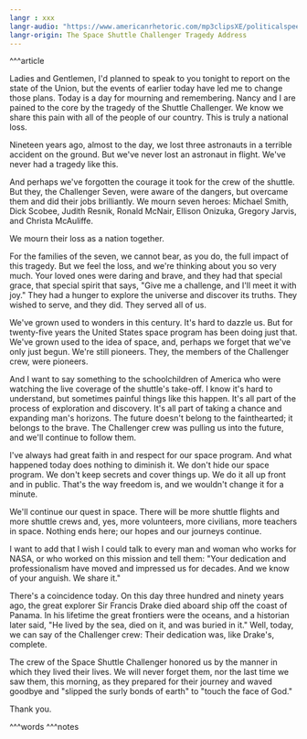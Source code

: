 ```yaml
---
langr : xxx
langr-audio: "https://www.americanrhetoric.com/mp3clipsXE/politicalspeeches/ronaldreaganshuttlechallengerARXE.mp3"
langr-origin: The Space Shuttle Challenger Tragedy Address
---
```


^^^article

Ladies and Gentlemen, I'd planned to speak to you tonight to report on the state of the Union, but the events of earlier today have led me to change those plans. Today is a day for mourning and remembering. Nancy and I are pained to the core by the tragedy of the Shuttle Challenger. We know we share this pain with all of the people of our country. This is truly a national loss.

Nineteen years ago, almost to the day, we lost three astronauts in a terrible accident on the ground. But we've never lost an astronaut in flight. We've never had a tragedy like this.

And perhaps we've forgotten the courage it took for the crew of the shuttle. But they, the Challenger Seven, were aware of the dangers, but overcame them and did their jobs brilliantly. We mourn seven heroes: Michael Smith, Dick Scobee, Judith Resnik, Ronald McNair, Ellison Onizuka, Gregory Jarvis, and Christa McAuliffe.

We mourn their loss as a nation together.

For the families of the seven, we cannot bear, as you do, the full impact of this tragedy. But we feel the loss, and we're thinking about you so very much. Your loved ones were daring and brave, and they had that special grace, that special spirit that says, "Give me a challenge, and I'll meet it with joy." They had a hunger to explore the universe and discover its truths. They wished to serve, and they did. They served all of us.

We've grown used to wonders in this century. It's hard to dazzle us. But for twenty-five years the United States space program has been doing just that. We've grown used to the idea of space, and, perhaps we forget that we've only just begun. We're still pioneers. They, the members of the Challenger crew, were pioneers.

And I want to say something to the schoolchildren of America who were watching the live coverage of the shuttle's take-off. I know it's hard to understand, but sometimes painful things like this happen. It's all part of the process of exploration and discovery. It's all part of taking a chance and expanding man's horizons. The future doesn't belong to the fainthearted; it belongs to the brave. The Challenger crew was pulling us into the future, and we'll continue to follow them.

I've always had great faith in and respect for our space program. And what happened today does nothing to diminish it. We don't hide our space program. We don't keep secrets and cover things up. We do it all up front and in public. That's the way freedom is, and we wouldn't change it for a minute.

We'll continue our quest in space. There will be more shuttle flights and more shuttle crews and, yes, more volunteers, more civilians, more teachers in space. Nothing ends here; our hopes and our journeys continue.

I want to add that I wish I could talk to every man and woman who works for NASA, or who worked on this mission and tell them: "Your dedication and professionalism have moved and impressed us for decades. And we know of your anguish. We share it."

There's a coincidence today. On this day three hundred and ninety years ago, the great explorer Sir Francis Drake died aboard ship off the coast of Panama. In his lifetime the great frontiers were the oceans, and a historian later said, "He lived by the sea, died on it, and was buried in it." Well, today, we can say of the Challenger crew: Their dedication was, like Drake's, complete.

The crew of the Space Shuttle Challenger honored us by the manner in which they lived their lives. We will never forget them, nor the last time we saw them, this morning, as they prepared for their journey and waved goodbye and "slipped the surly bonds of earth" to "touch the face of God."

Thank you.



^^^words
^^^notes



